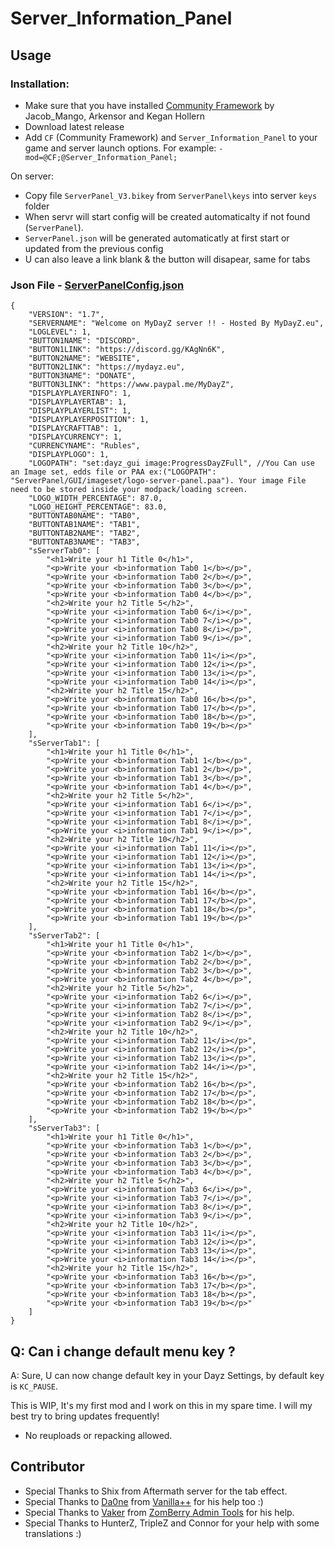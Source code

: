 # Server_Information_Panel

## Usage

### Installation:

-   Make sure that you have installed [Community Framework](https://github.com/Jacob-Mango/DayZ-Community-Framework) by Jacob_Mango, Arkensor and Kegan Hollern
-   Download latest release
-   Add `CF` (Community Framework) and `Server_Information_Panel` to your game and server launch options. For example:
    `-mod=@CF;@Server_Information_Panel;`

On server:

-   Copy file `ServerPanel_V3.bikey` from `ServerPanel\keys` into server `keys` folder
-   When servr will start config will be created automaticalty if not found (`ServerPanel`).
-   `ServerPanel.json` will be generated automaticatly at first start or updated from the previous config
-   U can also leave a link blank & the button will disapear, same for tabs

### Json File - [ServerPanelConfig.json](https://github.com/LaGTeK/Server_Information_Panel/blob/master/Profiles/ServerPanel/ServerPanel.json)
```
{
    "VERSION": "1.7",
    "SERVERNAME": "Welcome on MyDayZ server !! - Hosted By MyDayZ.eu",
    "LOGLEVEL": 1,
    "BUTTON1NAME": "DISCORD",
    "BUTTON1LINK": "https://discord.gg/KAgNn6K",
    "BUTTON2NAME": "WEBSITE",
    "BUTTON2LINK": "https://mydayz.eu",
    "BUTTON3NAME": "DONATE",
    "BUTTON3LINK": "https://www.paypal.me/MyDayZ",
    "DISPLAYPLAYERINFO": 1,
    "DISPLAYPLAYERTAB": 1,
    "DISPLAYPLAYERLIST": 1,
    "DISPLAYPLAYERPOSITION": 1,
    "DISPLAYCRAFTTAB": 1,
    "DISPLAYCURRENCY": 1,
    "CURRENCYNAME": "Rubles",
    "DISPLAYPLOGO": 1,
    "LOGOPATH": "set:dayz_gui image:ProgressDayZFull", //You Can use an Image set, edds file or PAA ex:("LOGOPATH": "ServerPanel/GUI/imageset/logo-server-panel.paa"). Your image File need to be stored inside your modpack/loading screen.
    "LOGO_WIDTH_PERCENTAGE": 87.0,
    "LOGO_HEIGHT_PERCENTAGE": 83.0,
    "BUTTONTAB0NAME": "TAB0",
    "BUTTONTAB1NAME": "TAB1",
    "BUTTONTAB2NAME": "TAB2",
    "BUTTONTAB3NAME": "TAB3",
    "sServerTab0": [
        "<h1>Write your h1 Title 0</h1>",
        "<p>Write your <b>information Tab0 1</b></p>",
        "<p>Write your <b>information Tab0 2</b></p>",
        "<p>Write your <b>information Tab0 3</b></p>",
        "<p>Write your <b>information Tab0 4</b></p>",
        "<h2>Write your h2 Title 5</h2>",
        "<p>Write your <i>information Tab0 6</i></p>",
        "<p>Write your <i>information Tab0 7</i></p>",
        "<p>Write your <i>information Tab0 8</i></p>",
        "<p>Write your <i>information Tab0 9</i></p>",
        "<h2>Write your h2 Title 10</h2>",
        "<p>Write your <i>information Tab0 11</i></p>",
        "<p>Write your <i>information Tab0 12</i></p>",
        "<p>Write your <i>information Tab0 13</i></p>",
        "<p>Write your <i>information Tab0 14</i></p>",
        "<h2>Write your h2 Title 15</h2>",
        "<p>Write your <b>information Tab0 16</b></p>",
        "<p>Write your <b>information Tab0 17</b></p>",
        "<p>Write your <b>information Tab0 18</b></p>",
        "<p>Write your <b>information Tab0 19</b></p>"
    ],
    "sServerTab1": [
        "<h1>Write your h1 Title 0</h1>",
        "<p>Write your <b>information Tab1 1</b></p>",
        "<p>Write your <b>information Tab1 2</b></p>",
        "<p>Write your <b>information Tab1 3</b></p>",
        "<p>Write your <b>information Tab1 4</b></p>",
        "<h2>Write your h2 Title 5</h2>",
        "<p>Write your <i>information Tab1 6</i></p>",
        "<p>Write your <i>information Tab1 7</i></p>",
        "<p>Write your <i>information Tab1 8</i></p>",
        "<p>Write your <i>information Tab1 9</i></p>",
        "<h2>Write your h2 Title 10</h2>",
        "<p>Write your <i>information Tab1 11</i></p>",
        "<p>Write your <i>information Tab1 12</i></p>",
        "<p>Write your <i>information Tab1 13</i></p>",
        "<p>Write your <i>information Tab1 14</i></p>",
        "<h2>Write your h2 Title 15</h2>",
        "<p>Write your <b>information Tab1 16</b></p>",
        "<p>Write your <b>information Tab1 17</b></p>",
        "<p>Write your <b>information Tab1 18</b></p>",
        "<p>Write your <b>information Tab1 19</b></p>"
    ],
    "sServerTab2": [
        "<h1>Write your h1 Title 0</h1>",
        "<p>Write your <b>information Tab2 1</b></p>",
        "<p>Write your <b>information Tab2 2</b></p>",
        "<p>Write your <b>information Tab2 3</b></p>",
        "<p>Write your <b>information Tab2 4</b></p>",
        "<h2>Write your h2 Title 5</h2>",
        "<p>Write your <i>information Tab2 6</i></p>",
        "<p>Write your <i>information Tab2 7</i></p>",
        "<p>Write your <i>information Tab2 8</i></p>",
        "<p>Write your <i>information Tab2 9</i></p>",
        "<h2>Write your h2 Title 10</h2>",
        "<p>Write your <i>information Tab2 11</i></p>",
        "<p>Write your <i>information Tab2 12</i></p>",
        "<p>Write your <i>information Tab2 13</i></p>",
        "<p>Write your <i>information Tab2 14</i></p>",
        "<h2>Write your h2 Title 15</h2>",
        "<p>Write your <b>information Tab2 16</b></p>",
        "<p>Write your <b>information Tab2 17</b></p>",
        "<p>Write your <b>information Tab2 18</b></p>",
        "<p>Write your <b>information Tab2 19</b></p>"
    ],
    "sServerTab3": [
        "<h1>Write your h1 Title 0</h1>",
        "<p>Write your <b>information Tab3 1</b></p>",
        "<p>Write your <b>information Tab3 2</b></p>",
        "<p>Write your <b>information Tab3 3</b></p>",
        "<p>Write your <b>information Tab3 4</b></p>",
        "<h2>Write your h2 Title 5</h2>",
        "<p>Write your <i>information Tab3 6</i></p>",
        "<p>Write your <i>information Tab3 7</i></p>",
        "<p>Write your <i>information Tab3 8</i></p>",
        "<p>Write your <i>information Tab3 9</i></p>",
        "<h2>Write your h2 Title 10</h2>",
        "<p>Write your <i>information Tab3 11</i></p>",
        "<p>Write your <i>information Tab3 12</i></p>",
        "<p>Write your <i>information Tab3 13</i></p>",
        "<p>Write your <i>information Tab3 14</i></p>",
        "<h2>Write your h2 Title 15</h2>",
        "<p>Write your <b>information Tab3 16</b></p>",
        "<p>Write your <b>information Tab3 17</b></p>",
        "<p>Write your <b>information Tab3 18</b></p>",
        "<p>Write your <b>information Tab3 19</b></p>"
    ]
}
```

## Q: Can i change default menu key ?
A: Sure, U can now change default key in your Dayz Settings, by default key is `KC_PAUSE`.

This is WIP, It's my first mod and I work on this in my spare time. I will my best try to bring updates frequently!

-   No reuploads or repacking allowed.

## Contributor

- Special Thanks to Shix from Aftermath server for the tab effect.
- Special Thanks to [Da0ne](https://github.com/Da0ne) from [Vanilla++](https://github.com/VanillaPlusPlus) for his help too :)
- Special Thanks to [Vaker](https://github.com/Moondarker) from [ZomBerry Admin Tools](https://steamcommunity.com/sharedfiles/filedetails/?id=1582756848) for his help.
- Special Thanks to HunterZ, TripleZ and Connor for your help with some translations :)

